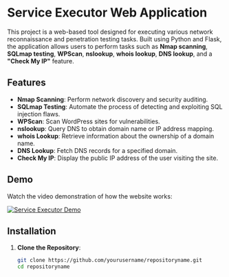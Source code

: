 # Service Executor Web Application

This project is a web-based tool designed for executing various network reconnaissance and penetration testing tasks. Built using Python and Flask, the application allows users to perform tasks such as **Nmap scanning**, **SQLmap testing**, **WPScan**, **nslookup**, **whois lookup**, **DNS lookup**, and a **"Check My IP"** feature.

## Features

- **Nmap Scanning**: Perform network discovery and security auditing.
- **SQLmap Testing**: Automate the process of detecting and exploiting SQL injection flaws.
- **WPScan**: Scan WordPress sites for vulnerabilities.
- **nslookup**: Query DNS to obtain domain name or IP address mapping.
- **whois Lookup**: Retrieve information about the ownership of a domain name.
- **DNS Lookup**: Fetch DNS records for a specified domain.
- **Check My IP**: Display the public IP address of the user visiting the site.

## Demo

Watch the video demonstration of how the website works:

[![Service Executor Demo](URL-to-video-thumbnail)](URL-to-video)

## Installation

1. **Clone the Repository**:
   ```bash
   git clone https://github.com/yourusername/repositoryname.git
   cd repositoryname
